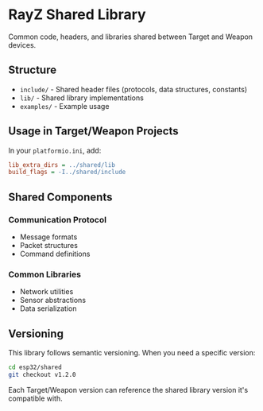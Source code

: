 # RayZ Shared Library

Common code, headers, and libraries shared between Target and Weapon devices.

## Structure

- `include/` - Shared header files (protocols, data structures, constants)
- `lib/` - Shared library implementations
- `examples/` - Example usage

## Usage in Target/Weapon Projects

In your `platformio.ini`, add:

```ini
lib_extra_dirs = ../shared/lib
build_flags = -I../shared/include
```

## Shared Components

### Communication Protocol
- Message formats
- Packet structures
- Command definitions

### Common Libraries
- Network utilities
- Sensor abstractions
- Data serialization

## Versioning

This library follows semantic versioning. When you need a specific version:

```bash
cd esp32/shared
git checkout v1.2.0
```

Each Target/Weapon version can reference the shared library version it's compatible with.
